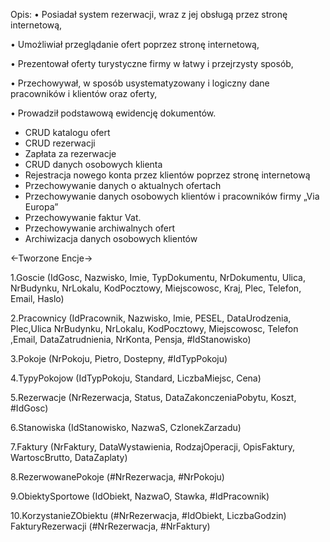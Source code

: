 Opis:
•	Posiadał system rezerwacji, wraz z jej obsługą przez stronę internetową,


•	Umożliwiał przeglądanie ofert poprzez stronę internetową,


•	Prezentował oferty turystyczne firmy w łatwy i przejrzysty sposób,


•	Przechowywał, w sposób usystematyzowany i logiczny dane pracowników i klientów oraz oferty,


•	Prowadził podstawową ewidencję dokumentów.



- CRUD katalogu ofert
- CRUD rezerwacji
- Zapłata za rezerwacje
- CRUD danych  osobowych klienta
- Rejestracja nowego konta przez klientów poprzez stronę internetową
- Przechowywanie danych  o aktualnych ofertach
- Przechowywanie danych osobowych klientów i pracowników firmy „Via Europa”
- Przechowywanie faktur Vat.
- Przechowywanie archiwalnych ofert
- Archiwizacja danych osobowych klientów


<-Tworzone Encje->

1.Goscie (IdGosc, Nazwisko, Imie, TypDokumentu, NrDokumentu, Ulica, NrBudynku,
 NrLokalu, KodPocztowy, Miejscowosc, Kraj, Plec, Telefon, Email, Haslo)

2.Pracownicy (IdPracownik, Nazwisko, Imie, PESEL, DataUrodzenia, Plec,Ulica
NrBudynku, NrLokalu, KodPocztowy, Miejscowosc, Telefon ,Email, DataZatrudnienia, NrKonta, Pensja,  #IdStanowisko)

3.Pokoje (NrPokoju, Pietro, Dostepny, #IdTypPokoju)

4.TypyPokojow (IdTypPokoju, Standard, LiczbaMiejsc, Cena)

5.Rezerwacje (NrRezerwacja, Status,  DataZakonczeniaPobytu, Koszt, #IdGosc)

6.Stanowiska (IdStanowisko, NazwaS, CzlonekZarzadu)

7.Faktury (NrFaktury, DataWystawienia, RodzajOperacji, OpisFaktury, 
 WartoscBrutto, DataZaplaty)

8.RezerwowanePokoje (#NrRezerwacja, #NrPokoju)

9.ObiektySportowe (IdObiekt, NazwaO, Stawka, #IdPracownik)

10.KorzystanieZObiektu (#NrRezerwacja, #IdObiekt, LiczbaGodzin)
	FakturyRezerwacji (#NrRezerwacja, #NrFaktury)

